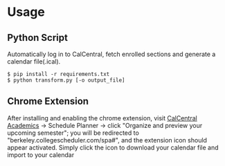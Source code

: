 # Usage

## Python Script

Automatically log in to CalCentral, fetch enrolled sections and generate a calendar file(.ical).

```
$ pip install -r requirements.txt
$ python transform.py [-o output_file]
```

## Chrome Extension

After installing and enabling the chrome extension, visit [CalCentral Academics](https://calcentral.berkeley.edu/academics "CalCentral Academics") -> Schedule Planner -> click "Organize and preview your upcoming semester"; you will be redirected to "berkeley.collegescheduler.com/spa#", and the extension icon should appear activated. Simply click the icon to download your calendar file and import to your calendar 
